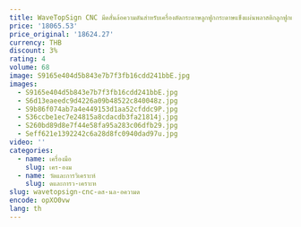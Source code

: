 ```yaml
---
title: WaveTopSign CNC มีดสั่นล้อความดันสําหรับเครื่องตัดกระดาษลูกฟูกกระดาษแข็งแผ่นพลาสติกลูกฟูกและวัสดุอื่นๆ
price: '18065.53'
price_original: '18624.27'
currency: THB
discount: 3%
rating: 4
volume: 68
image: S9165e404d5b843e7b7f3fb16cdd241bbE.jpg
images:
  - S9165e404d5b843e7b7f3fb16cdd241bbE.jpg
  - S6d13eaeedc9d4226a09b48522c840048z.jpg
  - S9b86f074ab7a4e449153d1aa52cfddc9P.jpg
  - S36ccbe1ec7e24815a8cdacdb3fa21814j.jpg
  - S260bd89d8e7f44e58fa95a283c06dfb29.jpg
  - Seff621e1392242c6a28d8fc0940dad97u.jpg
video: ''
categories:
  - name: เครื่องมือ
    slug: เคร-องม
  - name: วัดและการวิเคราะห์
    slug: ดและการว-เคราะห
slug: wavetopsign-cnc-ดส-นล-อความด
encode: opXO0vw
lang: th
---
```

  